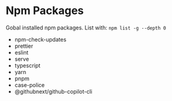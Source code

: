 # Npm Packages

Gobal installed npm packages.
List with: `npm list -g --depth 0`

- npm-check-updates
- prettier
- eslint
- serve
- typescript
- yarn
- pnpm
- case-police
- @githubnext/github-copilot-cli
